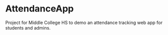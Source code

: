 # AttendanceApp
Project for Middle College HS to demo an attendance tracking web app for students and admins.
